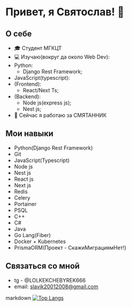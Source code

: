 # Привет, я Святослав! 👋

## О себе
- 🎓 Студент МГКЦТ
- 💻 Изучаю(вокруг да около Web Dev):
- Python:
  - Django Rest Framework;
- JavaScript(typescript):
- (Frontend):
  - React/Next Ts;
- (Backend):
  - Node js(express js);
  - Nest js;
- 🌱 Сейчас я работаю за СМЯТАННИК
  
## Мои навыки
- Python(Django Rest Framework)
- Git
- JavaScript(Typescript)
- Node js
- Nest js
- React js
- Next js
- Redis
- Celery
- Portainer
- PSQL
- C++
- C#
- Java
- Go Lang(Fiber)
- Docker + Kubernetes
- PrismaORM(Проект - СкажиМиграциямНет!)
  

## Связаться со мной
- tg - @LOLKEKCHEBYREK666
- email: slavik20012008@gmail.com

markdown
[![Top Langs](https://github-readme-stats.vercel.app/api/top-langs/?username=anuraghazra&layout=compact)](https://github.com/anuraghazra/github-readme-stats)
